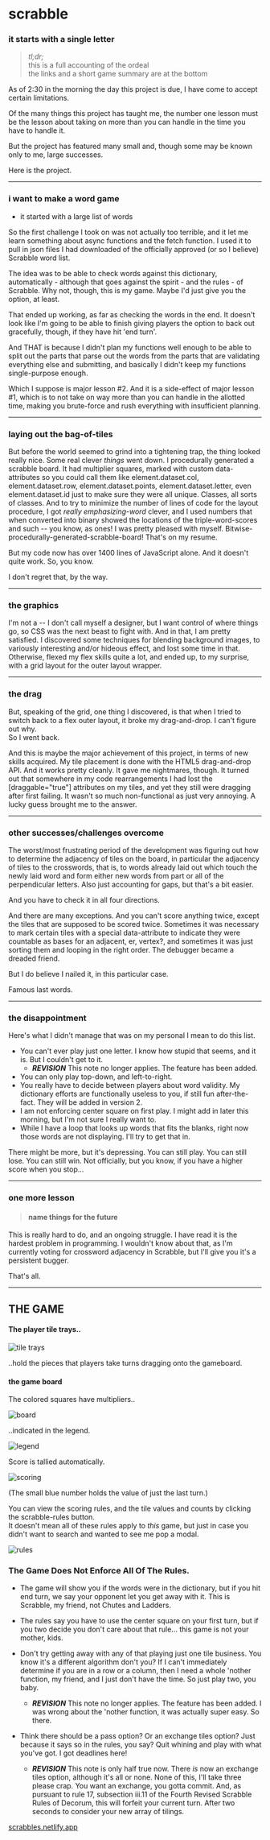 # scrabble  
### it starts with a single letter   

> _tl;dr;_  
> this is a full accounting of the ordeal  
> the links and a short game summary are at the bottom



As of 2:30 in the morning the day this project is due, I have come to accept certain limitations.  


Of the many things this project has taught me, the number one lesson must be the lesson about
taking on more than you can handle in the time you have to handle it.   

But the project has featured many small and, though some may be known only to me, large successes.  

Here is the project.  


-----
### i want to make a word game 
- it started with a large list of words

So the first challenge I took on was not actually too terrible, and it let me learn something about async functions and the fetch
function.  I used it to pull in json files I had downloaded of the officially approved (or so I believe) Scrabble word list.  

The idea was to be able to check words against this dictionary, automatically - although that goes against the spirit - and the rules - 
of Scrabble. Why not, though, this is my game. Maybe I'd just give you the option, at least.  

That ended up working, as far as checking the words in the end. It doesn't look like I'm going to be able to finish giving players the
option to back out gracefully, though, if they have hit 'end turn'.  

And THAT is because I didn't plan my functions well enough to be able to split out the parts that parse out the words from the parts that
are validating everything else and submitting, and basically I didn't keep my functions single-purpose enough.  

Which I suppose is major lesson #2.  And it is a side-effect of major lesson #1, which is to not take on way more than you can handle
in the allotted time, making you brute-force and rush everything with insufficient planning.

-----
### laying out the bag-of-tiles

But before the world seemed to grind into a tightening trap, the thing looked really nice. Some real clever _things_ went down. 
I procedurally generated a scrabble board. It had multiplier squares, marked with custom data-attributes so you could call them
like element.dataset.col, element.dataset.row, element.dataset.points, element.dataset.letter, even element.dataset.id just to make sure 
they were all unique.  Classes, all sorts of classes.  And to try to minimize the number of lines of code for the layout procedure, I got
_really_ _emphasizing-word_ clever, and I used numbers that when converted into binary showed the locations of the triple-word-scores and such --
you know, as ones! I was pretty pleased with myself. Bitwise-procedurally-generated-scrabble-board! That's on my resume.  

But my code now has over 1400 lines of JavaScript alone. And it doesn't quite work. So, you know. 

I don't regret that, by the way.

-----
### the graphics

I'm not a -- I don't call myself a designer, but I want control of where things go, so CSS was the next beast to fight with.  And in that, I am pretty satisfied.
I discovered some techniques for blending background images, to variously interesting and/or hideous effect, and lost some time in that. Otherwise, flexed my
flex skills quite a lot, and ended up, to my surprise, with a grid layout for the outer layout wrapper. 

-----
### the drag

But, speaking of the grid, one thing I discovered, is that when I tried to switch back to a flex outer layout, it broke my drag-and-drop. I can't figure out why.   
So I went back.  

And this is maybe the major achievement of this project, in terms of new skills acquired. My tile placement is done with the HTML5 drag-and-drop API. And it works pretty 
cleanly. It gave me nightmares, though.  It turned out that somewhere in my code rearrangements I had lost the [draggable="true"] attributes on my tiles, and yet they still 
were dragging after first failing. It wasn't so much non-functional as just very annoying.  A lucky guess brought me to the answer.

------
### other successes/challenges overcome

The worst/most frustrating period of the development was figuring out how to determine the adjacency of tiles on the board, in particular the adjacency of tiles to the 
crosswords, that is, to words already laid out which touch the newly laid word and form either new words from part or all of the perpendicular letters.  Also just accounting 
for gaps, but that's a bit easier.  

And you have to check it in all four directions.  

And there are many exceptions. And you can't score anything twice, except the tiles that are supposed to be scored twice. Sometimes it was necessary to mark certain tiles with a
special data-attribute to indicate they were countable as bases for an adjacent, er, vertex?, and sometimes it was just sorting them and looping in the right order. The debugger
became a dreaded friend.  

But I do believe I nailed it, in this particular case.  

Famous last words.  

-------
### the disappointment

Here's what I didn't manage that was on my personal I mean to do this list.   
- You can't ever play just one letter. I know how stupid that seems, and it is. But I couldn't get to it.
  - _**REVISION**_ This note no longer applies. The feature has been added.
- You can only play top-down, and left-to-right.
- You really have to decide between players about word validity. My dictionary efforts are functionally useless to you, if still fun after-the-fact. They will be added in version 2.
- I am not enforcing center square on first play. I might add in later this morning, but I'm not sure I really want to.
- While I have a loop that looks up words that fits the blanks, right now those words are not displaying. I'll try to get that in.

There might be more, but it's depressing. You can still play. You can still lose. You can still win. Not officially, but you know, if you have a higher score when you stop...


---------------
### one more lesson

> ####  name things for the future 
This is really hard to do, and an ongoing struggle. I have read it is the hardest problem in programming. I wouldn't know about that, as I'm currently voting for crossword adjacency in Scrabble, but I'll give you it's a persistent bugger.  

That's all.

--------------



## THE GAME
#### The player tile trays..   
![tile trays](./images/one-tray.png)   

..hold the pieces that players take turns dragging onto the gameboard.      

#### the game board 
The colored squares have multipliers..

![board](./images/board.png)   


..indicated in the legend.   

![legend](./images/legend.png)   


Score is tallied automatically.   

![scoring](./images/scoring-eg.png)   

(The small blue number holds the value of just the last turn.)   

 You can view the scoring rules, and the tile values and counts by clicking the scrabble-rules button.   
 It doesn't mean all of these rules apply to _this_ game, but just in case you didn't want to search and wanted to see me pop a modal.     

![rules](./images/daash.png)   


### The Game Does Not Enforce All Of The Rules.  

- The game will show you if the words were in the dictionary, but if you hit end turn, we say your opponent let you get away with it. This is Scrabble, my friend, not Chutes and Ladders.   

- The rules say you have to use the center square on your first turn, but if you two decide you don't care about that rule... this game is not your mother, kids.   

- Don't try getting away with any of that playing just one tile business. You know it's a different algorithm don't you? If I can't immediately determine if you are in a row or a column, then I need a whole 'nother function, my friend, and I just don't have the time. So just play two, you baby.
  - _**REVISION**_ This note no longer applies. The feature has been added. I was wrong about the 'nother function, it was actually super easy. So there.

- Think there should be a pass option? Or an exchange tiles option? Just because it says so in the rules, you say? Quit whining and play with what you've got. I got deadlines here!
  - _**REVISION**_ This note is only half true now. There _is_ now an exchange tiles option, although it's all or none. None of this, I'll take three please crap. You want an exchange, you gotta commit. And, as pursuant to rule 17, subsection iii.11 of the Fourth Revised Scrabble Rules of Decorum, this will forfeit your current turn. After two seconds to consider your new array of tilings.
  










[scrabbles.netlify.app](https://scrabbles.netlify.app/)








